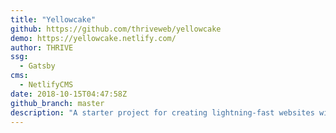 ```yaml
---
title: "Yellowcake"
github: https://github.com/thriveweb/yellowcake
demo: https://yellowcake.netlify.com/
author: THRIVE
ssg:
  - Gatsby
cms:
  - NetlifyCMS
date: 2018-10-15T04:47:58Z
github_branch: master
description: "A starter project for creating lightning-fast websites with Gatsby v2 and Netlify-CMS v2 + Uploadcare intergration."
---
```

